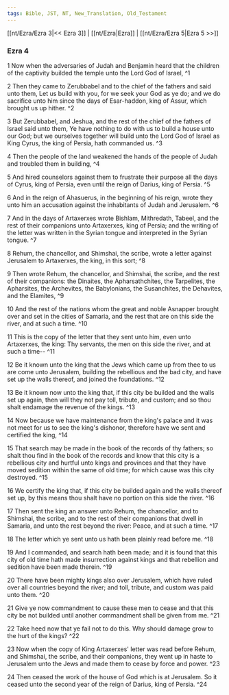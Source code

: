 ```yaml
---
tags: Bible, JST, NT, New_Translation, Old_Testament
---
```


[[nt/Ezra/Ezra 3|<< Ezra 3]] | [[nt/Ezra|Ezra]] | [[nt/Ezra/Ezra 5|Ezra 5 >>]]

### Ezra 4

1 Now when the adversaries of Judah and Benjamin heard that the children of the captivity builded the temple unto the Lord God of Israel,  ^1

2 Then they came to Zerubbabel and to the chief of the fathers and said unto them, Let us build with you, for we seek your God as ye do; and we do sacrifice unto him since the days of Esar-haddon, king of Assur, which brought us up hither.  ^2

3 But Zerubbabel, and Jeshua, and the rest of the chief of the fathers of Israel said unto them, Ye have nothing to do with us to build a house unto our God; but we ourselves together will build unto the Lord God of Israel as King Cyrus, the king of Persia, hath commanded us.  ^3

4 Then the people of the land weakened the hands of the people of Judah and troubled them in building,  ^4

5 And hired counselors against them to frustrate their purpose all the days of Cyrus, king of Persia, even until the reign of Darius, king of Persia.  ^5

6 And in the reign of Ahasuerus, in the beginning of his reign, wrote they unto him an accusation against the inhabitants of Judah and Jerusalem.  ^6

7 And in the days of Artaxerxes wrote Bishlam, Mithredath, Tabeel, and the rest of their companions unto Artaxerxes, king of Persia; and the writing of the letter was written in the Syrian tongue and interpreted in the Syrian tongue.  ^7

8 Rehum, the chancellor, and Shimshai, the scribe, wrote a letter against Jerusalem to Artaxerxes, the king, in this sort;  ^8

9 Then wrote Rehum, the chancellor, and Shimshai, the scribe, and the rest of their companions: the Dinaites, the Apharsathchites, the Tarpelites, the Apharsites, the Archevites, the Babylonians, the Susanchites, the Dehavites, and the Elamites,  ^9

10 And the rest of the nations whom the great and noble Asnapper brought over and set in the cities of Samaria, and the rest that are on this side the river, and at such a time.  ^10

11 This is the copy of the letter that they sent unto him, even unto Artaxerxes, the king: Thy servants, the men on this side the river, and at such a time\--  ^11

12 Be it known unto the king that the Jews which came up from thee to us are come unto Jerusalem, building the rebellious and the bad city, and have set up the walls thereof, and joined the foundations.  ^12

13 Be it known now unto the king that, if this city be builded and the walls set up again, then will they not pay toll, tribute, and custom; and so thou shalt endamage the revenue of the kings.  ^13

14 Now because we have maintenance from the king\'s palace and it was not meet for us to see the king\'s dishonor, therefore have we sent and certified the king,  ^14

15 That search may be made in the book of the records of thy fathers; so shalt thou find in the book of the records and know that this city is a rebellious city and hurtful unto kings and provinces and that they have moved sedition within the same of old time; for which cause was this city destroyed.  ^15

16 We certify the king that, if this city be builded again and the walls thereof set up, by this means thou shalt have no portion on this side the river.  ^16

17 Then sent the king an answer unto Rehum, the chancellor, and to Shimshai, the scribe, and to the rest of their companions that dwell in Samaria, and unto the rest beyond the river: Peace, and at such a time.  ^17

18 The letter which ye sent unto us hath been plainly read before me.  ^18

19 And I commanded, and search hath been made; and it is found that this city of old time hath made insurrection against kings and that rebellion and sedition have been made therein.  ^19

20 There have been mighty kings also over Jerusalem, which have ruled over all countries beyond the river; and toll, tribute, and custom was paid unto them.  ^20

21 Give ye now commandment to cause these men to cease and that this city be not builded until another commandment shall be given from me.  ^21

22 Take heed now that ye fail not to do this. Why should damage grow to the hurt of the kings?  ^22

23 Now when the copy of King Artaxerxes\' letter was read before Rehum, and Shimshai, the scribe, and their companions, they went up in haste to Jerusalem unto the Jews and made them to cease by force and power.  ^23

24 Then ceased the work of the house of God which is at Jerusalem. So it ceased unto the second year of the reign of Darius, king of Persia.  ^24

 

